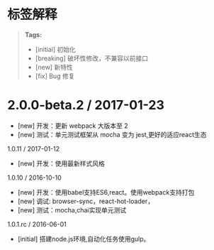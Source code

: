 # 标签解释
> **Tags:**
> - [initial] 初始化
> - [breaking] 破坏性修改，不兼容以前接口
> - [new] 新特性
> - [fix] Bug 修复

2.0.0-beta.2 / 2017-01-23
==================
- [new] 开发：更新 webpack 大版本至 2
- [new] 测试：单元测试框架从 mocha 变为 jest,更好的适应react生态

1.0.11 / 2017-01-12
- [new] 开发：使用最新样式风格

1.0.10 / 2016-10-10
- [new] 开发：使用babel支持ES6,react。使用webpack支持打包
- [new] 调试: browser-sync，react-hot-loader，
- [new] 测试：mocha,chai实现单元测试

1.0.1.rc / 2016-06-01
- [initial] 搭建node.js环境,自动化任务使用gulp。
